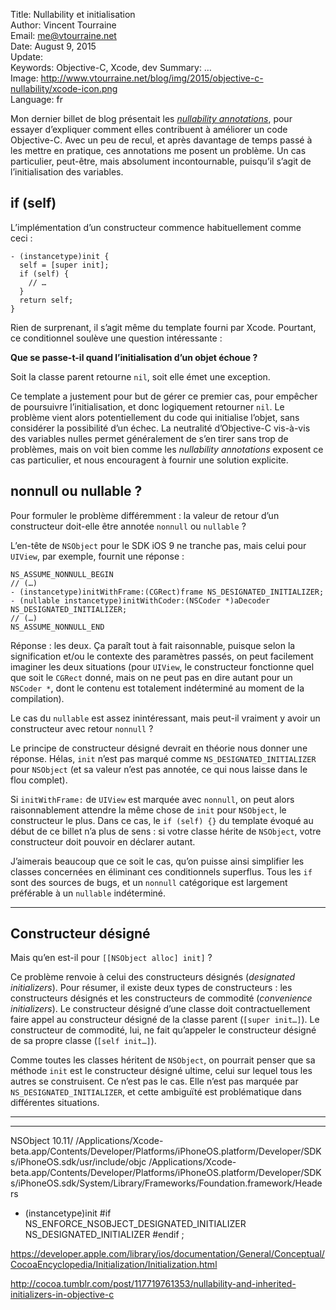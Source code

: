 Title:     Nullability et initialisation  
Author:    Vincent Tourraine  
Email:     me@vtourraine.net  
Date:      August 9, 2015  
Update:    
Keywords:  Objective-C, Xcode, dev
Summary:   …  
Image:     http://www.vtourraine.net/blog/img/2015/objective-c-nullability/xcode-icon.png  
Language:  fr  


Mon dernier billet de blog présentait les [_nullability annotations_](http://www.vtourraine.net/blog/2015/objective-c-nullability), pour essayer d’expliquer comment elles contribuent à améliorer un code Objective-C. Avec un peu de recul, et après davantage de temps passé à les mettre en pratique, ces annotations me posent un problème. Un cas particulier, peut-être, mais absolument incontournable, puisqu’il s’agit de l’initialisation des variables.


## if (self)

L’implémentation d’un constructeur commence habituellement comme ceci :

```objc
- (instancetype)init {
  self = [super init];
  if (self) {
    // …
  }
  return self;
}
```

Rien de surprenant, il s’agit même du template fourni par Xcode. Pourtant, ce conditionnel soulève une question intéressante : 

**Que se passe-t-il quand l’initialisation d’un objet échoue ?**

Soit la classe parent retourne `nil`, soit elle émet une exception.

Ce template a justement pour but de gérer ce premier cas, pour empêcher de poursuivre l’initialisation, et donc logiquement retourner `nil`. Le problème vient alors potentiellement du code qui initialise l’objet, sans considérer la possibilité d’un échec. La neutralité d’Objective-C vis-à-vis des variables nulles permet généralement de s’en tirer sans trop de problèmes, mais on voit bien comme les _nullability annotations_ exposent ce cas particulier, et nous encouragent à fournir une solution explicite.


## nonnull ou nullable ?

Pour formuler le problème différemment : la valeur de retour d’un constructeur doit-elle être annotée `nonnull` ou `nullable` ?

L’en-tête de `NSObject` pour le SDK iOS 9 ne tranche pas, mais celui pour `UIView`, par exemple, fournit une réponse :

``` objc
NS_ASSUME_NONNULL_BEGIN
// (…)
- (instancetype)initWithFrame:(CGRect)frame NS_DESIGNATED_INITIALIZER;
- (nullable instancetype)initWithCoder:(NSCoder *)aDecoder NS_DESIGNATED_INITIALIZER;
// (…)
NS_ASSUME_NONNULL_END
```

Réponse : les deux. Ça paraît tout à fait raisonnable, puisque selon la signification et/ou le contexte des paramètres passés, on peut facilement imaginer les deux situations (pour `UIView`, le constructeur fonctionne quel que soit le `CGRect` donné, mais on ne peut pas en dire autant pour un `NSCoder *`, dont le contenu est totalement indéterminé au moment de la compilation).

Le cas du `nullable` est assez inintéressant, mais peut-il vraiment y avoir un constructeur avec retour `nonnull` ? 

Le principe de constructeur désigné devrait en théorie nous donner une réponse. Hélas, `init` n’est pas marqué comme `NS_DESIGNATED_INITIALIZER` pour `NSObject` (et sa valeur n’est pas annotée, ce qui nous laisse dans le flou complet).

Si `initWithFrame:` de `UIView` est marquée avec `nonnull`, on peut alors raisonnablement attendre la même chose de `init` pour `NSObject`, le constructeur le plus. Dans ce cas, le `if (self) {}` du template évoqué au début de ce billet n’a plus de sens : si votre classe hérite de `NSObject`, votre constructeur doit pouvoir en déclarer autant.

J’aimerais beaucoup que ce soit le cas, qu’on puisse ainsi simplifier les classes concernées en éliminant ces conditionnels superflus. Tous les `if` sont des sources de bugs, et un `nonnull` catégorique est largement préférable à un `nullable` indéterminé.


----

## Constructeur désigné

Mais qu’en est-il pour `[[NSObject alloc] init]` ?

Ce problème renvoie à celui des constructeurs désignés (_designated initializers_). Pour résumer, il existe deux types de constructeurs : les constructeurs désignés et les constructeurs de commodité (_convenience initializers_). Le constructeur désigné d’une classe doit contractuellement faire appel au constructeur désigné de la classe parent (`[super init…]`). Le constructeur de commodité, lui, ne fait qu’appeler le constructeur désigné de sa propre classe (`[self init…]`).

Comme toutes les classes héritent de `NSObject`, on pourrait penser que sa méthode `init` est le constructeur désigné ultime, celui sur lequel tous les autres se construisent. Ce n’est pas le cas. Elle n’est pas marquée par `NS_DESIGNATED_INITIALIZER`, et cette ambiguïté est problématique dans différentes situations. 

----

----

NSObject 10.11/
/Applications/Xcode-beta.app/Contents/Developer/Platforms/iPhoneOS.platform/Developer/SDKs/iPhoneOS.sdk/usr/include/objc
/Applications/Xcode-beta.app/Contents/Developer/Platforms/iPhoneOS.platform/Developer/SDKs/iPhoneOS.sdk/System/Library/Frameworks/Foundation.framework/Headers

- (instancetype)init
#if NS_ENFORCE_NSOBJECT_DESIGNATED_INITIALIZER
    NS_DESIGNATED_INITIALIZER
#endif
    ;


https://developer.apple.com/library/ios/documentation/General/Conceptual/CocoaEncyclopedia/Initialization/Initialization.html

http://cocoa.tumblr.com/post/117719761353/nullability-and-inherited-initializers-in-objective-c
